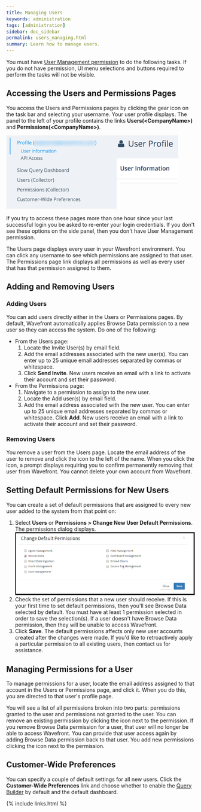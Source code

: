 ```yaml
---
title: Managing Users
keywords: administration
tags: [administration]
sidebar: doc_sidebar
permalink: users_managing.html
summary: Learn how to manage users.
---
```


You must have [User Management permission](permissions) to do the following tasks. If you do not have permission, UI menu selections and buttons required to perform the tasks will not be visible.

## Accessing the Users and Permissions Pages
You access the Users and Permissions pages by clicking the gear icon <i class="fa fa-cog"></i> on the task bar and selecting your username. Your user profile displays. The panel to the left of your profile contains the links **Users(\<CompanyName\>)** and **Permissions(\<CompanyName\>)**.

![user profile](images/user_profile.png)

If you try to access these pages more than one hour since your last successful login you be asked to re-enter your login credentials. If you don't see these options on the side panel, then you don't have User Management permission.
 
The Users page displays every user in your Wavefront environment. You can click any username to see which permissions are assigned to that user. The Permissions page link displays all permissions as well as every user that has that permission assigned to them.
 
## Adding and Removing Users
 
### Adding Users
You can add users directly either in the Users or Permissions pages. By default, Wavefront automatically applies Browse Data permission to a new user so they can access the system.
Do one of the following:

- From the Users page:
  1. Locate the Invite User(s) by email field.
  1. Add the email addresses associated with the new user(s). You can enter up to 25 unique email addresses separated by commas or whitespace.
  1. Click **Send Invite**. New users receive an email with a link to activate their account and set their password.
- From the Permissions page:
  1. Navigate to a permission to assign to the new user.
  1. Locate the Add user(s) by email field.
  1. Add the email address associated with the new user. You can enter up to 25 unique email addresses separated by commas or whitespace.
Click **Add**. New users receive an email with a link to activate their account and set their password.
 
### Removing Users
You remove a user from the Users page. Locate the email address of the user to remove and click the <span class="fa-times-circle fa" style="color: red;"></span> icon to the left of the name. When you click the icon, a prompt displays requiring you to confirm permanently removing that user from Wavefront. You cannot delete your own account from Wavefront.
 
## Setting Default Permissions for New Users

You can create a set of default permissions that are assigned to every new user added to the system from that point on:

1. Select **Users** or **Permissions > Change New User Default Permissions**. The permissions dialog displays.
![default permissions](images/default_permissions.png)
1. Check the set of permissions that a new user should receive. If this is your first time to set default permissions, then you'll see Browse Data selected by default. You must have at least 1 permission selected in order to save the selection(s). If a user doesn't have Browse Data permission, then they will be unable to access  Wavefront.
1. Click **Save**. The default permissions affects only new user accounts created after the changes were made. If you'd like to retroactively apply a particular permission to all existing users, then contact us for assistance.
 
## Managing Permissions for a User
To manage permissions for a user, locate the email address assigned to that account in the Users or Permissions page, and click it. When you do this, you are directed to that user's profile page.
 
You will see a list of all permissions broken into two parts: permissions granted to the user and permissions not granted to the user. You can remove an existing permission by clicking the <span class="fa-times fa" style="color: red;"></span> icon next to  the permission. If you remove Browse Data permission for a user, that user will no longer be able to access Wavefront. You can provide that user access again by adding Browse Data permission back to that user. You add new permissions clicking the <span class="fa-plus-circle fa" style="color: green;"></span> icon next to the permission.
 
<a name="customer_prefs"></a>

## Customer-Wide Preferences
You can specify a couple of default settings for all new users. Click the **Customer-Wide Preferences** link and choose whether to enable the [Query Builder](query_language_query_builder) by default and the default dashboard.

{% include links.html %}
